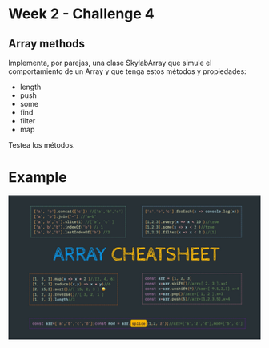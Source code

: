 # Week 2 - Challenge 4

## Array methods

Implementa, por parejas, una clase SkylabArray que simule el comportamiento de un Array y que tenga estos métodos y propiedades:

- length
- push
- some
- find
- filter
- map

Testea los métodos.

# Example

![image example](./array.jpeg)

